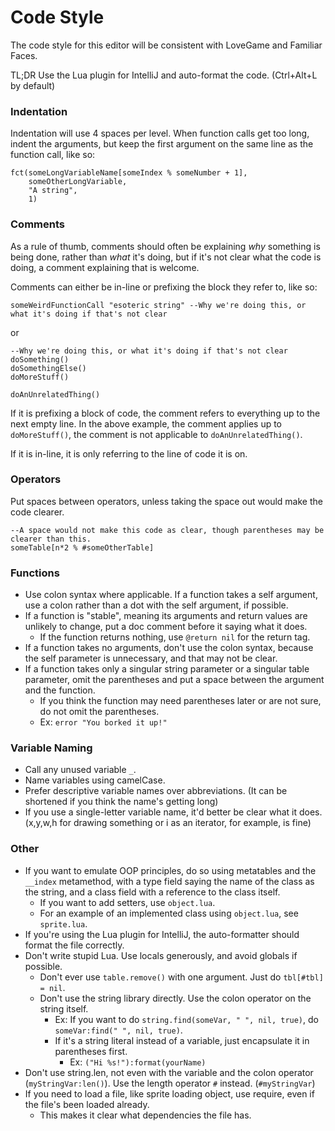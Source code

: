 # Code Style

The code style for this editor will be consistent with LoveGame and Familiar Faces.

TL;DR Use the Lua plugin for IntelliJ and auto-format the code. (Ctrl+Alt+L by default)

### Indentation

Indentation will use 4 spaces per level.
When function calls get too long, indent the arguments, but keep the first argument on the same line as the function call, like so:

    fct(someLongVariableName[someIndex % someNumber + 1],
        someOtherLongVariable,
        "A string",
        1)

### Comments

As a rule of thumb, comments should often be explaining _why_ something is being done, rather than _what_ it's doing, but if it's not clear what the code is doing, a comment explaining that is welcome.

Comments can either be in-line or prefixing the block they refer to, like so:

    someWeirdFunctionCall "esoteric string" --Why we're doing this, or what it's doing if that's not clear

or

    --Why we're doing this, or what it's doing if that's not clear
    doSomething()
    doSomethingElse()
    doMoreStuff()

    doAnUnrelatedThing()

If it is prefixing a block of code, the comment refers to everything up to the next empty line. In the above example, the comment applies up to `doMoreStuff()`, the comment is not applicable to `doAnUnrelatedThing()`.

If it is in-line, it is only referring to the line of code it is on.

### Operators

Put spaces between operators, unless taking the space out would make the code clearer.

    --A space would not make this code as clear, though parentheses may be clearer than this.
    someTable[n*2 % #someOtherTable]

### Functions

- Use colon syntax where applicable. If a function takes a self argument, use a colon rather than a dot with the self argument, if possible.
- If a function is "stable", meaning its arguments and return values are unlikely to change, put a doc comment before it saying what it does.
    - If the function returns nothing, use `@return nil` for the return tag.
- If a function takes no arguments, don't use the colon syntax, because the self parameter is unnecessary, and that may not be clear.
- If a function takes only a singular string parameter or a singular table parameter, omit the parentheses and put a space between the argument and the function.
    - If you think the function may need parentheses later or are not sure, do not omit the parentheses.
    - Ex: `error "You borked it up!"`

### Variable Naming

- Call any unused variable `_`.
- Name variables using camelCase.
- Prefer descriptive variable names over abbreviations. (It can be shortened if you think the name's getting long)
- If you use a single-letter variable name, it'd better be clear what it does. (x,y,w,h for drawing something or i as an iterator, for example, is fine)

### Other
- If you want to emulate OOP principles, do so using metatables and the `__index` metamethod, with a type field saying the name of the class as the string, and a class field with a reference to the class itself.
    - If you want to add setters, use `object.lua`.
    - For an example of an implemented class using `object.lua`, see `sprite.lua`.
- If you're using the Lua plugin for IntelliJ, the auto-formatter should format the file correctly.
- Don't write stupid Lua. Use locals generously, and avoid globals if possible.
    - Don't ever use `table.remove()` with one argument. Just do `tbl[#tbl] = nil`.
    - Don't use the string library directly. Use the colon operator on the string itself.
        - Ex: If you want to do `string.find(someVar, " ", nil, true)`, do `someVar:find(" ", nil, true)`.
        - If it's a string literal instead of a variable, just encapsulate it in parentheses first.
            - Ex: `("Hi %s!"):format(yourName)`
- Don't use string.len, not even with the variable and the colon operator (`myStringVar:len()`). Use the length operator `#` instead. (`#myStringVar`)
- If you need to load a file, like sprite loading object, use require, even if the file's been loaded already.
    - This makes it clear what dependencies the file has.
